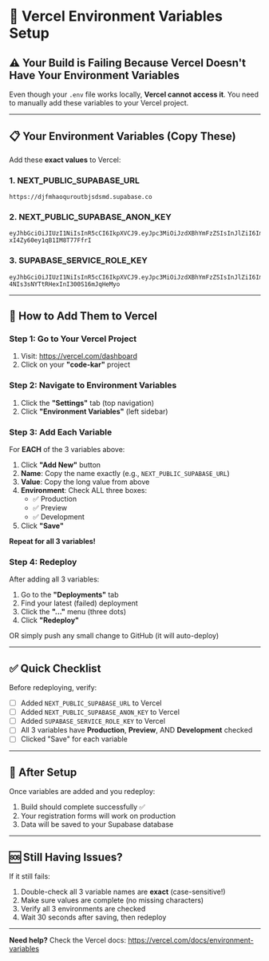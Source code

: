 # 🚀 Vercel Environment Variables Setup

## ⚠️ Your Build is Failing Because Vercel Doesn't Have Your Environment Variables

Even though your `.env` file works locally, **Vercel cannot access it**. You need to manually add these variables to your Vercel project.

---

## 📋 Your Environment Variables (Copy These)

Add these **exact values** to Vercel:

### 1. NEXT_PUBLIC_SUPABASE_URL
```
https://djfmhaoquroutbjsdsmd.supabase.co
```

### 2. NEXT_PUBLIC_SUPABASE_ANON_KEY
```
eyJhbGciOiJIUzI1NiIsInR5cCI6IkpXVCJ9.eyJpc3MiOiJzdXBhYmFzZSIsInJlZiI6ImRqZm1oYW9xdXJvdXRianNkc21kIiwicm9sZSI6ImFub24iLCJpYXQiOjE3NjE0ODk3NTUsImV4cCI6MjA3NzA2NTc1NX0.qRJJNSfSfkZSasmjm3l-xI4Zy60ey1qB1IM8T77FfrI
```

### 3. SUPABASE_SERVICE_ROLE_KEY
```
eyJhbGciOiJIUzI1NiIsInR5cCI6IkpXVCJ9.eyJpc3MiOiJzdXBhYmFzZSIsInJlZiI6ImRqZm1oYW9xdXJvdXRianNkc21kIiwicm9sZSI6InNlcnZpY2Vfcm9sZSIsImlhdCI6MTc2MTQ4OTc1NSwiZXhwIjoyMDc3MDY1NzU1fQ.U7M4_W15sZe-4NIs3sNYTtRHexInI300S16mJqHeMyo
```

---

## 🎯 How to Add Them to Vercel

### Step 1: Go to Your Vercel Project
1. Visit: https://vercel.com/dashboard
2. Click on your **"code-kar"** project

### Step 2: Navigate to Environment Variables
1. Click the **"Settings"** tab (top navigation)
2. Click **"Environment Variables"** (left sidebar)

### Step 3: Add Each Variable
For **EACH** of the 3 variables above:

1. Click **"Add New"** button
2. **Name**: Copy the name exactly (e.g., `NEXT_PUBLIC_SUPABASE_URL`)
3. **Value**: Copy the long value from above
4. **Environment**: Check ALL three boxes:
   - ✅ Production
   - ✅ Preview  
   - ✅ Development
5. Click **"Save"**

**Repeat for all 3 variables!**

### Step 4: Redeploy
After adding all 3 variables:

1. Go to the **"Deployments"** tab
2. Find your latest (failed) deployment
3. Click the **"..."** menu (three dots)
4. Click **"Redeploy"**

OR simply push any small change to GitHub (it will auto-deploy)

---

## ✅ Quick Checklist

Before redeploying, verify:

- [ ] Added `NEXT_PUBLIC_SUPABASE_URL` to Vercel
- [ ] Added `NEXT_PUBLIC_SUPABASE_ANON_KEY` to Vercel
- [ ] Added `SUPABASE_SERVICE_ROLE_KEY` to Vercel
- [ ] All 3 variables have **Production**, **Preview**, AND **Development** checked
- [ ] Clicked "Save" for each variable

---

## 🎉 After Setup

Once variables are added and you redeploy:

1. Build should complete successfully ✅
2. Your registration forms will work on production
3. Data will be saved to your Supabase database

---

## 🆘 Still Having Issues?

If it still fails:
1. Double-check all 3 variable names are **exact** (case-sensitive!)
2. Make sure values are complete (no missing characters)
3. Verify all 3 environments are checked
4. Wait 30 seconds after saving, then redeploy

---

**Need help?** Check the Vercel docs: https://vercel.com/docs/environment-variables

